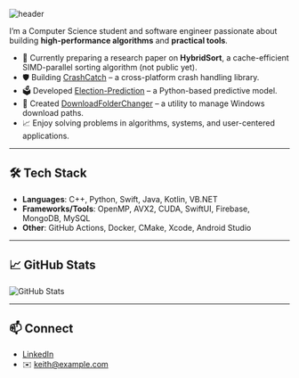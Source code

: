 ![header](https://capsule-render.vercel.app/api?type=waving&color=0:0C0C0C,100:2F2F2F&height=200&section=header&text=Keith%20Pottratz&fontSize=50&fontColor=00FFCC&animation=scaleIn&fontAlignY=35)


I’m a Computer Science student and software engineer passionate about building **high-performance algorithms** and **practical tools**.

- 🔬 Currently preparing a research paper on **HybridSort**, a cache-efficient SIMD-parallel sorting algorithm (not public yet).  
- 🛡️ Building [CrashCatch](https://github.com/keithpotz/CrashCatch) – a cross-platform crash handling library.  
- 🗳️ Developed [Election-Prediction](https://github.com/keithpotz/Election-Prediction) – a Python-based predictive model.  
- 📂 Created [DownloadFolderChanger](https://github.com/keithpotz/DownloadFolderChanger) – a utility to manage Windows download paths.  
- 📈 Enjoy solving problems in algorithms, systems, and user-centered applications.

---

## 🛠️ Tech Stack
- **Languages**: C++, Python, Swift, Java, Kotlin, VB.NET  
- **Frameworks/Tools**: OpenMP, AVX2, CUDA, SwiftUI, Firebase, MongoDB, MySQL  
- **Other**: GitHub Actions, Docker, CMake, Xcode, Android Studio  

---

## 📈 GitHub Stats
![GitHub Stats](https://github-readme-stats.vercel.app/api?username=keithpotz&show_icons=true&theme=tokyonight)

---

## 📫 Connect
- [LinkedIn](https://www.linkedin.com/in/YOUR-LINK)  
- ✉️ keith@example.com
